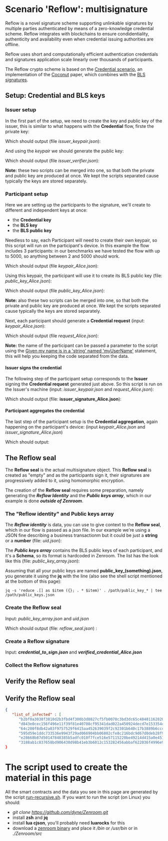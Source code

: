 # Scenario 'Reflow': multisignature

Reflow is a novel signature scheme supporting unlinkable signatures by multiple parties authenticated by means of a zero-knowledge credential scheme.  Reflow integrates with blockchains to ensure condidentiality, authenticity and availability even when credential issuing authorities are offline. 

Reflow uses short and computationally efficient authentication credentials and signatures application scale linearly over thousands of participants.

The Reflow crypto scheme is based on the [Credential scenario](/pages/zencode-scenario-credentials.md), an implementation of the [Coconut](https://arxiv.org/abs/1802.07344) paper, which combines with the [BLS signatures](https://link.springer.com/chapter/10.1007/3-540-45708-9_23). 

## Setup: Credential and BLS keys 

### Issuer setup 

In the first part of the setup, we need to create the key and public key of the issuer, this is similar to what happens with the **Credential** flow, firste the private key: 

[](../_media/examples/zencode_cookbook/reflow/issuer_keygen.zen ':include :type=code gherkin')

Which should output (file *issuer_keypair.json*): 

[](../_media/examples/zencode_cookbook/reflow/issuer_keypair.json ':include :type=code json')

And using the *keypair* we should generate the public key: 

[](../_media/examples/zencode_cookbook/reflow/issuer_verifier.zen ':include :type=code gherkin')

Which should output (file *issuer_verifier.json*): 

[](../_media/examples/zencode_cookbook/reflow/issuer_verifier.json ':include :type=code json')

**Note:** these two scripts can be merged into one, so that both the private and public key are produced at once. We kept the scripts separated cause typically the keys are stored separately.

### Participant setup

Here we are setting up the participants to the signature, we'll create to different and independent keys at once: 
 - the **Credential key** 
 - the **BLS key** 
 - the **BLS public key** 

Needless to say, each Participant will need to create their own keypair, so this script will run on the participant's device. In this example the flow includes 3 participants: in our benchmarks we have tested the flow with up to 5000, so anything between 2 and 5000 should work. 

[](../_media/examples/zencode_cookbook/reflow/keygen_Alice.zen ':include :type=code gherkin')

Which should output (file *keypair_Alice.json*): 

[](../_media/examples/zencode_cookbook/reflow/keypair_Alice.json ':include :type=code json')

Using this keypair, the participant will use it to create its BLS public key (file: *public_key_Alice.json*): 

[](../_media/examples/zencode_cookbook/reflow/pubkey_Alice.zen ':include :type=code gherkin')

Which should output (file *public_key_Alice.json*): 

[](../_media/examples/zencode_cookbook/reflow/public_key_Alice.json ':include :type=code json')

**Note:** also these two scripts can be merged into one, so that both the private and public key are produced at once. We kept the scripts separated cause typically the keys are stored separately.


Next, each participant should generate a **Credential request** (input: *keypair_Alice.json*): 

[](../_media/examples/zencode_cookbook/reflow/request_Alice.zen ':include :type=code gherkin')

Which should output (file *request_Alice.json*): 

[](../_media/examples/zencode_cookbook/reflow/request_Alice.json ':include :type=code json')

 

**Note:** the name of the participant can be passed a parameter to the script using the [Given my name is in a 'string' named 'myUserName'](/pages/zencode-cookbook-given?id=state-the-user39s-identity-given-i-am "Reflow Multisignature") statement, this will help you keeping the code separated from the data. 

#### Issuer signs the credential

The following step of the participant setup corresponds to the **Issuer** signing the **Credential request** generated just above. So this script is run on the Issuer's machine (input: *issuer_keypair.json* and *request_Alice.json*):

[](../_media/examples/zencode_cookbook/reflow/issuer_sign_Alice.zen ':include :type=code gherkin')

Which should output (file: **issuer_signature_Alice.json**): 

[](../_media/examples/zencode_cookbook/reflow/issuer_signature_Alice.json ':include :type=code json')


#### Participant aggregates the credential

The last step of the participant setup is the **Credential aggregation**, again happening on the participant's device: (input *keypair_Alice.json* and *issuer_signature_Alice.json*)


[](../_media/examples/zencode_cookbook/reflow/aggr_cred_Alice.zen ':include :type=code gherkin')

Which should output: 

[](../_media/examples/zencode_cookbook/reflow/verified_credential_Alice.json ':include :type=code json')

## The Reflow seal

The **Reflow seal** is the actual multisignature object. This **Reflow seal** is created as "empty" and as the participants sign it, their signatures are progressively added to it, using homomorphic encryption. 

The creation of the **Reflow seal** requires some preparation, namely generating the ***Reflow Identity*** and the ***Public keys array***, which in our example is done ***outside of Zenroom***.

### The "Reflow identity" and Public keys array

The ***Reflow identity*** is data, you can use to give context to the **Reflow seal**, which in our flow is passed as a json file. In our example we're using a JSON fine describing a business transactionm but it could be just a **string** or a **number** (file: *uid.json*): 

[](../_media/examples/zencode_cookbook/reflow/uid.json ':include :type=code json')

The ***Public keys array*** contains the BLS public keys of each participant, and it's a **Schema**, so its format is hardcoded in Zenroom. The list has the look like this (file: *public_key_array.json*): 

[](../_media/examples/zencode_cookbook/reflow/public_key_array.json ':include :type=code json')

Assuming that all your public keys are named **public_key_(something).json**, you generate it using the **jq** with the line (also see the shell script mentioned at the bottom of this page): 

```shell
jq -s 'reduce .[] as $item ({}; . * $item)' . /path/public_key_* | tee /path/public_keys.json
```

### Create the Reflow seal  

Input: *public_key_array.json* and *uid.json*



[](../_media/examples/zencode_cookbook/reflow/seal_start.zen ':include :type=code gherkin')

Which should output (file: *reflow_seal.json*) : 

[](../_media/examples/zencode_cookbook/reflow/reflow_seal.json ':include :type=code json')


### Create a Reflow signature 

Input: ***credential_to_sign.json*** and ***verified_credential_Alice.json***

[](../_media/examples/zencode_cookbook/reflow/sign_seal.zen ':include :type=code gherkin')

 



### Collect the Reflow signatures 



## Verify the Reflow seal  



## Verify the Reflow seal  





```json
{
   "list_of_infected" : [
      "b2bf0a3038f3810d2b3fbd4f300b3d8827cf5fb0078c3bd3dc65c48481162820",
      "d843e0cec156f496e11f39f81e40708cf95341dad022a450924decd7e153354c",
      "64c200f8db42a03f9757529f6415aa452639039f2c92301b640c17b3889b6ccc",
      "595d59e1ddc733536e9943f29ad066904bb06802cfe8c216bdc9d67d0deb28f9",
      "e28668b87d50147848385b5adfc010f7fce516e57115220be49214d415a0e451",
      "3188ab1c837658bd906430d98b41eb3b6012c153282456abbaf622036f4996e9"
}
```




# The script used to create the material in this page

All the smart contracts and the data you see in this page are generated by the script [run-recursive.sh](https://github.com/dyne/Zenroom/blob/master/test/zencode_reflow/run-recursive.sh). If you want to run the script (on Linux) you should: 
 - *git clone https://github.com/dyne/Zenroom.git*
 - install **zsh** and **jq**
 - install **lua cjson**, you'll probably need **luarocks** for this
 - download a [zenroom binary](https://zenroom.org/#downloads) and place it */bin* or */usr/bin* or in *./Zenroom/src*